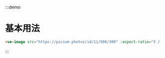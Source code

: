 :::demo

# 基本用法

```html
<ve-image src="https://picsum.photos/id/11/500/300" :aspect-ratio="5 / 3" />
```

:::